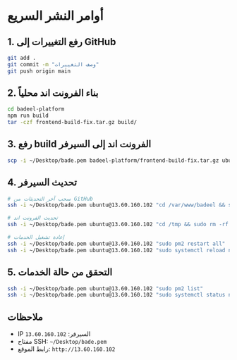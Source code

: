 # أوامر النشر السريع

## 1. رفع التغييرات إلى GitHub
```bash
git add .
git commit -m "وصف التغييرات"
git push origin main
```

## 2. بناء الفرونت اند محلياً
```bash
cd badeel-platform
npm run build
tar -czf frontend-build-fix.tar.gz build/
```

## 3. رفع build الفرونت اند إلى السيرفر
```bash
scp -i ~/Desktop/bade.pem badeel-platform/frontend-build-fix.tar.gz ubuntu@13.60.160.102:/tmp/
```

## 4. تحديث السيرفر
```bash
# سحب آخر التحديثات من GitHub
ssh -i ~/Desktop/bade.pem ubuntu@13.60.160.102 "cd /var/www/badeel && sudo git pull origin main"

# تحديث الفرونت اند
ssh -i ~/Desktop/bade.pem ubuntu@13.60.160.102 "cd /tmp && sudo rm -rf /var/www/html/* && sudo tar -xzf frontend-build-fix.tar.gz && sudo cp -r build/* /var/www/html/ && sudo chown -R www-data:www-data /var/www/html/"

# إعادة تشغيل الخدمات
ssh -i ~/Desktop/bade.pem ubuntu@13.60.160.102 "sudo pm2 restart all"
ssh -i ~/Desktop/bade.pem ubuntu@13.60.160.102 "sudo systemctl reload nginx"
```

## 5. التحقق من حالة الخدمات
```bash
ssh -i ~/Desktop/bade.pem ubuntu@13.60.160.102 "sudo pm2 list"
ssh -i ~/Desktop/bade.pem ubuntu@13.60.160.102 "sudo systemctl status nginx --no-pager"
```

## ملاحظات
- IP السيرفر: `13.60.160.102`
- مفتاح SSH: `~/Desktop/bade.pem`
- رابط الموقع: `http://13.60.160.102`
